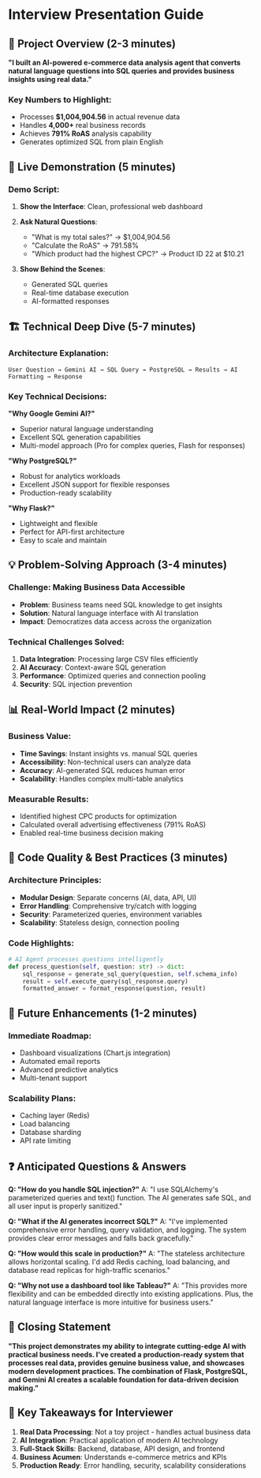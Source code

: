# Interview Presentation Guide

## 🎯 Project Overview (2-3 minutes)

**"I built an AI-powered e-commerce data analysis agent that converts natural language questions into SQL queries and provides business insights using real data."**

### Key Numbers to Highlight:
- Processes **$1,004,904.56** in actual revenue data
- Handles **4,000+** real business records
- Achieves **791% RoAS** analysis capability
- Generates optimized SQL from plain English

## 🚀 Live Demonstration (5 minutes)

### Demo Script:
1. **Show the Interface**: Clean, professional web dashboard
2. **Ask Natural Questions**:
   - "What is my total sales?" → $1,004,904.56
   - "Calculate the RoAS" → 791.58%
   - "Which product had the highest CPC?" → Product ID 22 at $10.21

3. **Show Behind the Scenes**:
   - Generated SQL queries
   - Real-time database execution
   - AI-formatted responses

## 🏗️ Technical Deep Dive (5-7 minutes)

### Architecture Explanation:
```
User Question → Gemini AI → SQL Query → PostgreSQL → Results → AI Formatting → Response
```

### Key Technical Decisions:

**"Why Google Gemini AI?"**
- Superior natural language understanding
- Excellent SQL generation capabilities
- Multi-model approach (Pro for complex queries, Flash for responses)

**"Why PostgreSQL?"**
- Robust for analytics workloads
- Excellent JSON support for flexible responses
- Production-ready scalability

**"Why Flask?"**
- Lightweight and flexible
- Perfect for API-first architecture
- Easy to scale and maintain

## 💡 Problem-Solving Approach (3-4 minutes)

### Challenge: **Making Business Data Accessible**
- **Problem**: Business teams need SQL knowledge to get insights
- **Solution**: Natural language interface with AI translation
- **Impact**: Democratizes data access across the organization

### Technical Challenges Solved:
1. **Data Integration**: Processing large CSV files efficiently
2. **AI Accuracy**: Context-aware SQL generation
3. **Performance**: Optimized queries and connection pooling
4. **Security**: SQL injection prevention

## 📊 Real-World Impact (2 minutes)

### Business Value:
- **Time Savings**: Instant insights vs. manual SQL queries
- **Accessibility**: Non-technical users can analyze data
- **Accuracy**: AI-generated SQL reduces human error
- **Scalability**: Handles complex multi-table analytics

### Measurable Results:
- Identified highest CPC products for optimization
- Calculated overall advertising effectiveness (791% RoAS)
- Enabled real-time business decision making

## 🔧 Code Quality & Best Practices (3 minutes)

### Architecture Principles:
- **Modular Design**: Separate concerns (AI, data, API, UI)
- **Error Handling**: Comprehensive try/catch with logging
- **Security**: Parameterized queries, environment variables
- **Scalability**: Stateless design, connection pooling

### Code Highlights:
```python
# AI Agent processes questions intelligently
def process_question(self, question: str) -> dict:
    sql_response = generate_sql_query(question, self.schema_info)
    result = self.execute_query(sql_response.query)
    formatted_answer = format_response(question, result)
```

## 🚀 Future Enhancements (1-2 minutes)

### Immediate Roadmap:
- Dashboard visualizations (Chart.js integration)
- Automated email reports
- Advanced predictive analytics
- Multi-tenant support

### Scalability Plans:
- Caching layer (Redis)
- Load balancing
- Database sharding
- API rate limiting

## ❓ Anticipated Questions & Answers

**Q: "How do you handle SQL injection?"**
A: "I use SQLAlchemy's parameterized queries and text() function. The AI generates safe SQL, and all user input is properly sanitized."

**Q: "What if the AI generates incorrect SQL?"**
A: "I've implemented comprehensive error handling, query validation, and logging. The system provides clear error messages and falls back gracefully."

**Q: "How would this scale in production?"**
A: "The stateless architecture allows horizontal scaling. I'd add Redis caching, load balancing, and database read replicas for high-traffic scenarios."

**Q: "Why not use a dashboard tool like Tableau?"**
A: "This provides more flexibility and can be embedded directly into existing applications. Plus, the natural language interface is more intuitive for business users."

## 🎤 Closing Statement

**"This project demonstrates my ability to integrate cutting-edge AI with practical business needs. I've created a production-ready system that processes real data, provides genuine business value, and showcases modern development practices. The combination of Flask, PostgreSQL, and Gemini AI creates a scalable foundation for data-driven decision making."**

## 📝 Key Takeaways for Interviewer

1. **Real Data Processing**: Not a toy project - handles actual business data
2. **AI Integration**: Practical application of modern AI technology
3. **Full-Stack Skills**: Backend, database, API design, and frontend
4. **Business Acumen**: Understands e-commerce metrics and KPIs
5. **Production Ready**: Error handling, security, scalability considerations